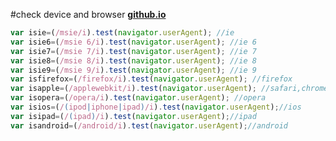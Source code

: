 #check device and browser
**[github.io](http://smilesol85.github.io/dev/check_device_browser/check_device_browser.html "check_device_browser")**

		
```javascript
var isie=(/msie/i).test(navigator.userAgent); //ie
var isie6=(/msie 6/i).test(navigator.userAgent); //ie 6
var isie7=(/msie 7/i).test(navigator.userAgent); //ie 7
var isie8=(/msie 8/i).test(navigator.userAgent); //ie 8
var isie9=(/msie 9/i).test(navigator.userAgent); //ie 9
var isfirefox=(/firefox/i).test(navigator.userAgent); //firefox
var isapple=(/applewebkit/i).test(navigator.userAgent); //safari,chrome
var isopera=(/opera/i).test(navigator.userAgent); //opera
var isios=(/(ipod|iphone|ipad)/i).test(navigator.userAgent);//ios
var isipad=(/(ipad)/i).test(navigator.userAgent);//ipad
var isandroid=(/android/i).test(navigator.userAgent);//android
```